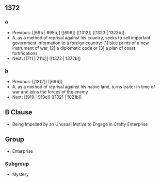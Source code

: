 ## 1372
### a
- Previous: [[695 | 695b]] [[696]] [[1312]] [[1323 | 1323b]] 
- A, as a method of reprisal against his country, seeks to sell important government information to a foreign country: [1] blue prints of a new instrument of war, [2] a diplomatic code or [3] a plan of coast fortifications
- Next: [[711 | 711c]] [[1372 | 1372b]] 

### b
- Previous: [[1312]] [[696]] 
- A, as a method of reprisal against his native land, turns traitor in time of war and joins the forces of the enemy
- Next: [[919 | 919c]] [[1021 | 1021b]] 

## B Clause
- Being Impelled by an Unusual Motive to Engage in Crafty Enterprise

## Group
- Enterprise

### Subgroup
- Mystery

